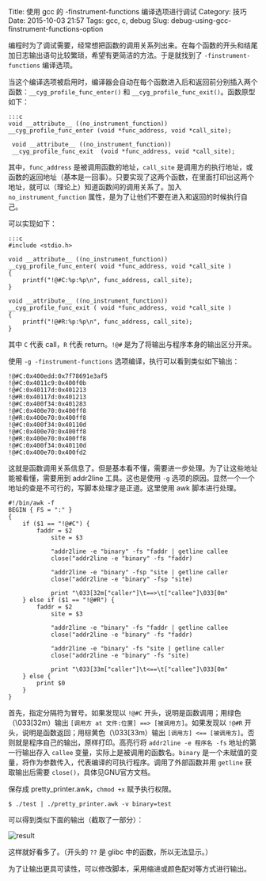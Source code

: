Title: 使用 gcc 的 -finstrument-functions 编译选项进行调试
Category: 技巧
Date: 2015-10-03 21:57
Tags: gcc, c, debug
Slug: debug-using-gcc-finstrument-functions-option

编程时为了调试需要，经常想把函数的调用关系列出来。在每个函数的开头和结尾加日志输出语句比较繁琐，希望有更简洁的方法。于是就找到了 `-finstrument-functions` 编译选项。

当这个编译选项被启用时，编译器会自动在每个函数进入后和返回前分别插入两个函数：`__cyg_profile_func_enter()` 和 `__cyg_profile_func_exit()`。函数原型如下：

    :::c
    void __attribute__ ((no_instrument_function))
    __cyg_profile_func_enter (void *func_address, void *call_site);
     
     void __attribute__ ((no_instrument_function))
     __cyg_profile_func_exit  (void *func_address, void *call_site);

 其中，`func_address` 是被调用函数的地址，`call_site` 是调用方的执行地址，或函数的返回地址（基本是一回事）。只要实现了这两个函数，在里面打印出这两个地址，就可以（理论上）知道函数间的调用关系了。加入 `no_instrument_function` 属性，是为了让他们不要在进入和返回的时候执行自己。

可以实现如下：

    :::c
    #include <stdio.h>
    
    void __attribute__ ((no_instrument_function))
    __cyg_profile_func_enter( void *func_address, void *call_site )
    {
        printf("!@#C:%p:%p\n", func_address, call_site);
    }
       
    void __attribute__ ((no_instrument_function))
    __cyg_profile_func_exit ( void *func_address, void *call_site )
    {
        printf("!@#R:%p:%p\n", func_address, call_site);
    }

其中 `C` 代表 call，`R` 代表 return。`!@#` 是为了将输出与程序本身的输出区分开来。

使用 `-g -finstrument-functions` 选项编译，执行可以看到类似如下输出：

    !@#C:0x400edd:0x7f78691e3af5
    !@#C:0x4011c9:0x400f0b
    !@#C:0x40117d:0x401213
    !@#R:0x40117d:0x401213
    !@#C:0x400f34:0x401283
    !@#C:0x400e70:0x400ff8
    !@#R:0x400e70:0x400ff8
    !@#C:0x400f34:0x40110d
    !@#C:0x400e70:0x400ff8
    !@#R:0x400e70:0x400ff8
    !@#C:0x400f34:0x40110d
    !@#C:0x400e70:0x400fd2

这就是函数调用关系信息了。但是基本看不懂，需要进一步处理。为了让这些地址能被看懂，需要用到 addr2line 工具。这也是使用 `-g` 选项的原因。显然一个一个地址的查是不可行的，写脚本处理才是正道。这里使用 awk 脚本进行处理。

    #!/bin/awk -f
    BEGIN { FS = ":" }
    {
        if ($1 == "!@#C") {
            faddr = $2
                site = $3
    
                "addr2line -e "binary" -fs "faddr | getline callee
                close("addr2line -e "binary" -fs "faddr)
    
                "addr2line -e "binary" -fsp "site | getline caller
                close("addr2line -e "binary" -fsp "site)
    
                print "\033[32m["caller"]\t==>\t["callee"]\033[0m"
        } else if ($1 == "!@#R") {
            faddr = $2
                site = $3
    
                "addr2line -e "binary" -fs "faddr | getline callee
                close("addr2line -e "binary" -fs "faddr)
    
                "addr2line -e "binary" -fs "site | getline caller
                close("addr2line -e "binary" -fs "site)
    
                print "\033[33m["caller"]\t<==\t["callee"]\033[0m"
        } else {
            print $0
        }
    }

首先，指定分隔符为冒号。如果发现以 `!@#C` 开头，说明是函数调用；用绿色（\033[32m）输出 `[调用方 at 文件:位置] ==> [被调用方]`。如果发现以 `!@#R` 开头，说明是函数返回；用棕黄色（\033[33m）输出 `[调用方] <== [被调用方]`。否则就是程序自己的输出，原样打印。高亮行将 `addr2line -e 程序名 -fs` 地址的第一行输出存入 `callee` 变量，实际上是被调用的函数名。`binary` 是一个未赋值的变量，将作为参数传入，代表编译的可执行程序。调用了外部函数并用 `getline` 获取输出后需要 `close()`，具体见GNU官方文档。

保存成 pretty_printer.awk，`chmod +x` 赋予执行权限。

    $ ./test | ./pretty_printer.awk -v binary=test

可以得到类似下面的输出（截取了一部分）：

![result]({filename}/image/gcc-finstrument-functions-result.png)

这样就好看多了。（开头的 `??` 是 glibc 中的函数，所以无法显示。）

为了让输出更具可读性，可以修改脚本，采用缩进或颜色配对等方式进行输出。
